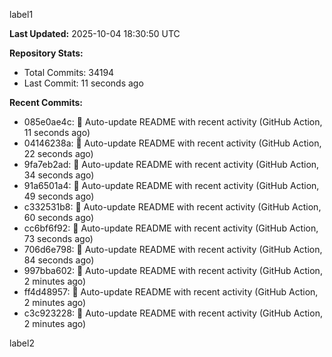 
label1 
<!-- ACTIVITY_START -->
**Last Updated:** 2025-10-04 18:30:50 UTC

**Repository Stats:**
- Total Commits: 34194
- Last Commit: 11 seconds ago

**Recent Commits:**
- 085e0ae4c: 🤖 Auto-update README with recent activity (GitHub Action, 11 seconds ago)
- 04146238a: 🤖 Auto-update README with recent activity (GitHub Action, 22 seconds ago)
- 9fa7eb2ad: 🤖 Auto-update README with recent activity (GitHub Action, 34 seconds ago)
- 91a6501a4: 🤖 Auto-update README with recent activity (GitHub Action, 49 seconds ago)
- c332531b8: 🤖 Auto-update README with recent activity (GitHub Action, 60 seconds ago)
- cc6bf6f92: 🤖 Auto-update README with recent activity (GitHub Action, 73 seconds ago)
- 706d6e798: 🤖 Auto-update README with recent activity (GitHub Action, 84 seconds ago)
- 997bba602: 🤖 Auto-update README with recent activity (GitHub Action, 2 minutes ago)
- ff4d48957: 🤖 Auto-update README with recent activity (GitHub Action, 2 minutes ago)
- c3c923228: 🤖 Auto-update README with recent activity (GitHub Action, 2 minutes ago)
<!-- ACTIVITY_END -->

label2
